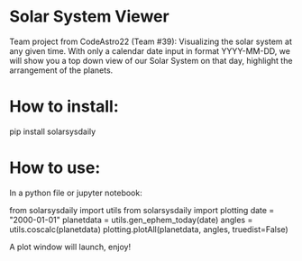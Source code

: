 # Solar System Viewer
Team project from CodeAstro22 (Team #39): Visualizing the solar system at any given time.
With only a calendar date input in format YYYY-MM-DD, we will show you a top down view of our Solar System on that day, highlight the arrangement of the planets.

# How to install:
pip install solarsysdaily

# How to use:
In a python file or jupyter notebook:

from solarsysdaily import utils
from solarsysdaily import plotting
date = "2000-01-01"
planetdata = utils.gen_ephem_today(date)
angles = utils.coscalc(planetdata)
plotting.plotAll(planetdata, angles, truedist=False)

A plot window will launch, enjoy!
